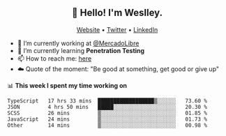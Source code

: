 <h2 align="center">👋 Hello! I'm Weslley.</h2>
<p align="center">
  <a href="http://weslleyneri.com.br">Website</a> •
  <a href="https://twitter.com/Weslley_Neri">Twitter</a> •
  <a href="https://www.linkedin.com/in/weslley-neri-3658908b">LinkedIn</a>
</p>


- 🔭 I’m currently working at [@MercadoLibre](https://github.com/mercadolibre)
- 🌱 I’m currently learning **Penetration Testing**
- 📫 How to reach me: [here](mailto:weslley39@gmail.com)
- ☁️ Quote of the moment: "Be good at something, get good or give up"

📊 **This week I spent my time working on**
<!--START_SECTION:waka-->

```text
TypeScript   17 hrs 33 mins  ██████████████████▒░░░░░░   73.60 %
JSON         4 hrs 50 mins   █████░░░░░░░░░░░░░░░░░░░░   20.30 %
SCSS         26 mins         ▒░░░░░░░░░░░░░░░░░░░░░░░░   01.85 %
JavaScript   24 mins         ▒░░░░░░░░░░░░░░░░░░░░░░░░   01.73 %
Other        14 mins         ▒░░░░░░░░░░░░░░░░░░░░░░░░   00.98 %
```

<!--END_SECTION:waka-->

<!-- Inspired by https://github.com/gruselhaus/gruselhaus -->